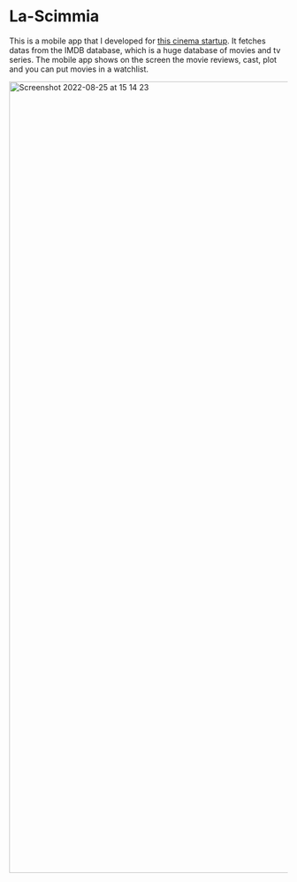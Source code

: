 # La-Scimmia
This is a mobile app that I developed for [this cinema startup](https://www.lascimmiapensa.com/). 
It fetches datas from the IMDB database, which is a huge database of movies and tv series. 
The mobile app shows on the screen the movie reviews, cast, plot and you can put movies in a watchlist. 

<img width="1430" alt="Screenshot 2022-08-25 at 15 14 23" src="https://user-images.githubusercontent.com/32271546/186675613-aa862e12-1d3e-4509-aa78-7ba765a090f1.png">
